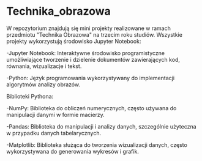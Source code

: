 # Technika_obrazowa

W repozytorium znajdują się mini projekty realizowane w ramach przedmiotu "Technika Obrazowa" na trzecim roku studiów. Wszystkie projekty wykorzystują środowisko Jupyter Notebook:

-Jupyter Notebook: Interaktywne środowisko programistyczne umożliwiające tworzenie i dzielenie dokumentów zawierających kod, równania, wizualizacje i tekst.

-Python: Język programowania wykorzystywany do implementacji algorytmów analizy obrazów.

Biblioteki Pythona:

-NumPy: Biblioteka do obliczeń numerycznych, często używana do manipulacji danymi w formie macierzy.

-Pandas: Biblioteka do manipulacji i analizy danych, szczególnie użyteczna w przypadku danych tabelarycznych.

-Matplotlib: Biblioteka służąca do tworzenia wizualizacji danych, często wykorzystywana do generowania wykresów i grafik.

